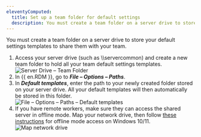 ```yaml
---
eleventyComputed:
  title: Set up a team folder for default settings
  description: You must create a team folder on a server drive to store your default settings templates to share them with your team.
---
```

You must create a team folder on a server drive to store your default settings templates to share them with your team.  

1. Access your server drive (such as \\\servercommon) and create a new team folder to hold all your team default settings templates.  
![Server Drive – Team Folder](https://webdevolutions.azureedge.net/docs/en/rdm/windows/RDMWin2162.png)  
1. In {{ en.RDM }}, go to ***File – Options – Paths***.  
1. In ***Default templates***, enter the path to your newly created folder stored on your server drive. All your default templates will then automatically be stored in this folder.  
![File – Options – Paths – Default templates](https://webdevolutions.azureedge.net/docs/en/rdm/windows/RDMWin2163.png)  
1. If you have remote workers, make sure they can access the shared server in offline mode. Map your network drive, then follow [these instructions](https://www.thewindowsclub.com/windows-10-sync-center) for offline mode access on Windows 10/11.  
![Map network drive](https://webdevolutions.azureedge.net/docs/en/rdm/windows/RDMWin2164.png)  
